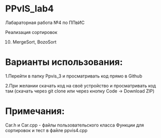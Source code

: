 # PPvIS_lab4

Лабараторная работа №4 по ППвИС

Реализация сортировок

10. MergeSort, BozoSort

# Варианты использования:

1.Перейти в папку Ppvis_3 и просматривать код прямо в Github

2.При желании скачать код на своё устройство и просматривать код там (скачать через git clone или через кнопку Code -> Download ZIP)

# Примечания:
Car.h и Car.cpp - файлы пользовательского класса
Функции для сортировок и тест в файле ppvis4.cpp
